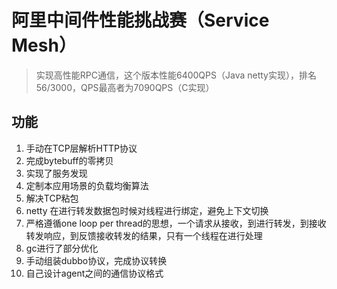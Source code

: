 #  阿里中间件性能挑战赛（Service Mesh）

> 实现高性能RPC通信，这个版本性能6400QPS（Java netty实现），排名56/3000，QPS最高者为7090QPS（C实现）

## 功能
1. 手动在TCP层解析HTTP协议
2. 完成bytebuff的零拷贝
3. 实现了服务发现
4. 定制本应用场景的负载均衡算法
5. 解决TCP粘包
6. netty 在进行转发数据包时候对线程进行绑定，避免上下文切换
7. 严格遵循one loop per thread的思想，一个请求从接收，到进行转发，到接收转发响应，到反馈接收转发的结果，只有一个线程在进行处理
8. gc进行了部分优化
9. 手动组装dubbo协议，完成协议转换
10. 自己设计agent之间的通信协议格式
